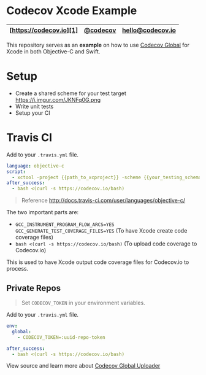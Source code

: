 Codecov Xcode Example
==================

| [https://codecov.io][1] | [@codecov][2] | [hello@codecov.io][3] |
| ----------------------- | ------------- | --------------------- |

This repository serves as an **example** on how to use [Codecov Global][4] for Xcode in both Objective-C and Swift.

# Setup

* Create a shared scheme for your test target https://i.imgur.com/JKNFq0G.png
* Write unit tests
* Setup your CI

# Travis CI

Add to your `.travis.yml` file.
```yml
language: objective-c
script: 
  - xctool -project {{path_to_xcproject}} -scheme {{your_testing_schema}} build test -sdk iphonesimulator GCC_INSTRUMENT_PROGRAM_FLOW_ARCS=YES GCC_GENERATE_TEST_COVERAGE_FILES=YES
after_success:
  - bash <(curl -s https://codecov.io/bash)
```

> Reference http://docs.travis-ci.com/user/languages/objective-c/

The two important parts are: 
* `GCC_INSTRUMENT_PROGRAM_FLOW_ARCS=YES GCC_GENERATE_TEST_COVERAGE_FILES=YES` (To have Xcode create code coverage files)
* `bash <(curl -s https://codecov.io/bash)` (To upload code coverage to Codecov.io)

This is used to have Xcode output code coverage files for Codecov.io to process. 

## Private Repos
> Set `CODECOV_TOKEN` in your environment variables.

Add to your `.travis.yml` file.
```yml
env:
  global:
    - CODECOV_TOKEN=:uuid-repo-token

after_success:
  - bash <(curl -s https://codecov.io/bash)
```

View source and learn more about [Codecov Global Uploader][4]

[1]: https://codecov.io/
[2]: https://twitter.com/codecov
[3]: mailto:hello@codecov.io
[4]: https://github.com/codecov/codecov-bash

